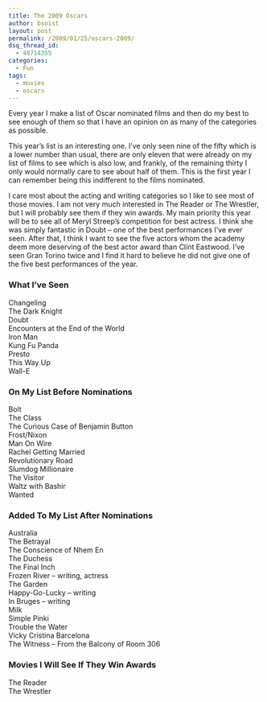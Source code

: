 ```yaml
---
title: The 2009 Oscars
author: bsoist
layout: post
permalink: /2009/01/25/oscars-2009/
dsq_thread_id:
  - 48714355
categories:
  - Fun
tags:
  - movies
  - oscars
---
```

Every year I make a list of Oscar nominated films and then do my best to see enough of them so that I have an opinion on as many of the categories as possible.

This year&#8217;s list is an interesting one. I&#8217;ve only seen nine of the fifty which is a lower number than usual, there are only eleven that were already on my list of films to see which is also low, and frankly, of the remaining thirty I only would normally care to see about half of them. This is the first year I can remember being this indifferent to the films nominated. 

I care most about the acting and writing categories so I like to see most of those movies. I am not very much interested in The Reader or The Wrestler, but I will probably see them if they win awards. My main priority this year will be to see all of Meryl Streep&#8217;s competition for best actress. I think she was simply fantastic in Doubt &#8211; one of the best performances I&#8217;ve ever seen. After that, I think I want to see the five actors whom the academy deem more deserving of the best actor award than Clint Eastwood. I&#8217;ve seen Gran Torino twice and I find it hard to believe he did not give one of the five best performances of the year.

### What I&#8217;ve Seen

Changeling  
The Dark Knight  
Doubt  
Encounters at the End of the World  
Iron Man  
Kung Fu Panda  
Presto  
This Way Up  
Wall-E

### On My List Before Nominations

Bolt  
The Class  
The Curious Case of Benjamin Button  
Frost/Nixon  
Man On Wire  
Rachel Getting Married  
Revolutionary Road  
Slumdog Millionaire  
The Visitor  
Waltz with Bashir  
Wanted

### Added To My List After Nominations

Australia  
The Betrayal  
The Conscience of Nhem En  
The Duchess  
The Final Inch  
Frozen River &#8211; writing, actress  
The Garden  
Happy-Go-Lucky &#8211; writing  
In Bruges &#8211; writing  
Milk  
Simple Pinki  
Trouble the Water  
Vicky Cristina Barcelona  
The Witness &#8211; From the Balcony of Room 306

### Movies I Will See If They Win Awards

The Reader  
The Wrestler
